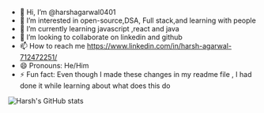 - 👋 Hi, I’m @harshagarwal0401
- 👀 I’m interested in open-source,DSA, Full stack,and learning with people 
- 🌱 I’m currently learning javascript ,react and java 
- 💞️ I’m looking to collaborate on linkedin and github
- 📫 How to reach me https://www.linkedin.com/in/harsh-agarwal-712472251/
- 😄 Pronouns: He/Him
- ⚡ Fun fact: Even though I made these changes in my readme file , I had done it while learning about what does this do 

<!---
harshagarwal0401/harshagarwal0401 is a ✨ special ✨ repository because its `README.md` (this file) appears on your GitHub profile.
You can click the Preview link to take a look at your changes.
--->
![Harsh's GitHub stats](https://github-readme-stats.vercel.app/api?username=harshagarwal0401&show_icons=true&theme=radical)
